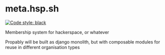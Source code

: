 # meta.hsp.sh
[![Code style: black](https://img.shields.io/badge/code%20style-black-000000.svg)](https://github.com/psf/black)

Membership system for hackerspace, or whatever

Propably will be built as django monolith, but with composable modules for reuse in different organisation types

